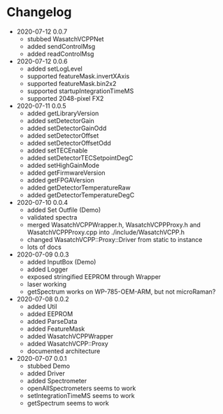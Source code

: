 # Changelog

- 2020-07-12 0.0.7
    - stubbed WasatchVCPPNet
    - added sendControlMsg
    - added readControlMsg
- 2020-07-12 0.0.6
    - added setLogLevel
    - supported featureMask.invertXAxis
    - supported featureMask.bin2x2
    - supported startupIntegrationTimeMS
    - supported 2048-pixel FX2
- 2020-07-11 0.0.5
    - added getLibraryVersion
    - added setDetectorGain
    - added setDetectorGainOdd
    - added setDetectorOffset
    - added setDetectorOffsetOdd
    - added setTECEnable
    - added setDetectorTECSetpointDegC
    - added setHighGainMode
    - added getFirmwareVersion
    - added getFPGAVersion
    - added getDetectorTemperatureRaw
    - added getDetectorTemperatureDegC
- 2020-07-10 0.0.4
    - added Set Outfile (Demo)
    - validated spectra
    - merged WasatchVCPPWrapper.h, WasatchVCPPProxy.h and WasatchVCPPProxy.cpp 
      into ./include/WasatchVCPP.h
    - changed WasatchVCPP::Proxy::Driver from static to instance
    - lots of docs
- 2020-07-09 0.0.3
    - added InputBox (Demo)
    - added Logger
    - exposed stringified EEPROM through Wrapper
    - laser working
    - getSpectrum works on WP-785-OEM-ARM, but not microRaman?
- 2020-07-08 0.0.2
    - added Util
    - added EEPROM
    - added ParseData
    - added FeatureMask
    - added WasatchVCPPWrapper
    - added WasatchVCPP::Proxy
    - documented architecture
- 2020-07-07 0.0.1
    - stubbed Demo
    - added Driver 
    - added Spectrometer
    - openAllSpectrometers seems to work
    - setIntegrationTimeMS seems to work
    - getSpectrum seems to work

